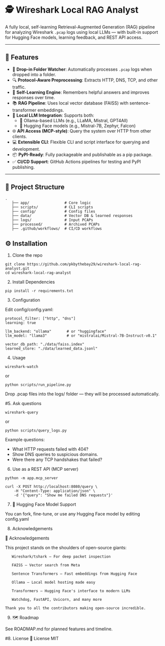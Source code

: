 # 🕵️ Wireshark Local RAG Analyst

A fully local, self-learning Retrieval-Augmented Generation (RAG) pipeline for analyzing Wireshark `.pcap` logs using local LLMs — with built-in support for Hugging Face models, learning feedback, and REST API access.

---

## 🚀 Features

- 📁 **Drop-in Folder Watcher**: Automatically processes `.pcap` logs when dropped into a folder.
- 🔍 **Protocol-Aware Preprocessing**: Extracts HTTP, DNS, TCP, and other traffic.
- 🧠 **Self-Learning Engine**: Remembers helpful answers and improves responses over time.
- 📚 **RAG Pipeline**: Uses local vector database (FAISS) with sentence-transformer embeddings.
- 🤖 **Local LLM Integration**: Supports both:
  - 🧱 Ollama-based LLMs (e.g., LLaMA, Mistral, GPT4All)
  - 🤗 Hugging Face models (e.g., Mistral-7B, Zephyr, Falcon)
- 🌐 **API Access (MCP-style)**: Query the system over HTTP from other clients.
- 💻 **Extensible CLI**: Flexible CLI and script interface for querying and development.
- 📦 **PyPI-Ready**: Fully packageable and publishable as a pip package.
- ✅ **CI/CD Support**: GitHub Actions pipelines for testing and PyPI publishing.

---

## 📂 Project Structure
 ```
. 
	├── app/                # Core logic
	├── scripts/            # CLI scripts
	├── config/             # Config files
	├── data/               # Vector DB & learned responses
	├── logs/               # Input PCAPs
	├── processed/          # Archived PCAPs
	├── .github/workflows/  # CI/CD workflows

 ```
## ⚙️ Installation

1. Clone the repo

 ```
git clone https://github.com/pkbythebay29/wireshark-local-rag-analyst.git
cd wireshark-local-rag-analyst
 ```

2. Install Dependencies
 ```
pip install -r requirements.txt
 ```
3. Configuration

Edit config/config.yaml:
 ```
protocol_filter: ["http", "dns"]
learning: true

llm_backend: "ollama"       # or "huggingface"
llm_model: "llama3"         # or "mistralai/Mistral-7B-Instruct-v0.1"

vector_db_path: "./data/faiss.index"
learned_store: "./data/learned_data.jsonl"
 ```

4. Usage
 ```
wireshark-watch
 ```
or
 ```
python scripts/run_pipeline.py
 ```

Drop .pcap files into the logs/ folder — they will be processed automatically.

#5.  Ask questions
 ```
wireshark-query
 ```
or
 ```
python scripts/query_logs.py
 ```
Example questions:
- What HTTP requests failed with 404?
- Show DNS queries to suspicious domains.
- Were there any TCP handshakes that failed?


6. Use as a REST API (MCP server)

 ```
python -m app.mcp_server
 ```
 ```
curl -X POST http://localhost:8080/query \
     -H "Content-Type: application/json" \
     -d '{"query": "Show me failed DNS requests"}'
 ```

7. 🤗 Hugging Face Model Support

You can fork, fine-tune, or use any Hugging Face model by editing config.yaml

8. Acknowledgements

🙏 Acknowledgements


This project stands on the shoulders of open-source giants:
 ```
    Wireshark/tshark – For deep packet inspection

    FAISS – Vector search from Meta

    Sentence Transformers – Fast embeddings from Hugging Face

    Ollama – Local model hosting made easy

    Transformers – Hugging Face's interface to modern LLMs

    Watchdog, FastAPI, Uvicorn, and many more

Thank you to all the contributors making open-source incredible.
 ```
9. 🗺️ Roadmap

See ROADMAP.md for planned features and timeline.

#8. License
📜 License
MIT 
